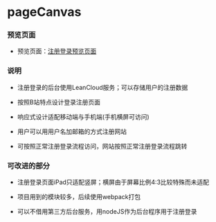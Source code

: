 # pageCanvas

### 预览页面

- 预览页面：[注册登录预览页面](https://tinyfatboy.github.io/Login-demo/index.html)

### 说明

- 注册登录的后台使用LeanCloud服务；可以存储用户的注册数据

- 按照B站特点设计登录注册页面

- 响应式设计适配移动端与手机端(手机横屏可访问)

- 用户可以用用户名加邮箱的方式注册网站

- 可按照正常注册登录流程访问，网站按照正常注册登录流程跳转

### 可改进的部分

- 注册登录页面iPad只适配竖屏；横屏由于屏幕比例4:3比较特殊而未适配

- 项目用到的模块较多，后续使用webpack打包

- 可以不借用第三方后台服务，用nodeJS作为后台程序用于注册登录

